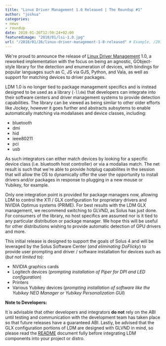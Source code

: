 ```yaml
---
title: "Linux Driver Management 1.0 Released | The Roundup #1"
author: "joshua"
categories:
- news
- roundup
date: 2018-01-26T12:59:24+02:00
featuredimage: "2018/01/lsi-1.0.jpg"
url: "/2018/01/26/linux-driver-management-1-0-released" # Example, /2017/01/18/adopting-flatpak-to-reassemble-third-party-applications
---
```


We're proud to announce the release of [Linux Driver Management](https://github.com/solus-project/linux-driver-management) 1.0, a reworked implementation with the focus on being an agnostic, GObject-style library for the detection and enumeration of devices, with bindings for popular languages such as C, JS via GJS, Python, and Vala, as well as support for matching devices to driver packages.

LDM 1.0 is no longer tied to package management specifics and is instead designed to be used as a library (`-lldm`) that developers can integrate into their software centers and driver management systems to provide detection capabilities. The library can be viewed as being similar to other older efforts like *Jockey*, however it goes further and abstracts subsytems to enable automatically matching via modaliases and device classes, including:

- bluetooth
- dmi
- hid
- ieee80211
- pci
- usb

As such integrators can either match devices by looking for a specific device class (i.e. bluetooth host controller) or via a modalias match. The net result is such that we're able to provide hotplug capabilites in the session that will allow the OS to dynamically offer the user the opportunity to install drivers and/or packages in response to plugging in a new mouse or Yubikey, for example.

Only one integration point is provided for package managers now, allowing LDM to control the X11 / GLX configuration for proprietary drivers and NVIDIA Optimus systems (PRIME). For best results with the LDM GLX management, we recommend switching to GLVND, as Solus has just done. For consumers of the library, no host specifics are assumed nor is it tied to any particular distribution or package manager. We hope this will be useful for other distributions wishing to provide automatic detection of GPU drivers and more.

This initial release is designed to support the goals of Solus 4 and will be leveraged by the Solus Software Center (*and eliminating DoFlicky*) to provide user prompting and driver / software installation for devices such as (*but not limited to*):

- NVIDIA graphics cards
- Logitech devices (*prompting installation of Piper for DPI and LED configuration*)
- Printers
- Various Yubikey devices (*prompting installation of software like the Yubikey NEO Manager or Yubikey Personalization GUI*)

**Note to Developers:**

It is advisable that other developers and integrators **do not** rely on the ABI until testing and communication with the development team has taken place so that future releases have a guaranteed ABI. Lastly, be advised that the GLX configuration portions of LDM are designed with GLVND in mind, so please read the [README](https://github.com/solus-project/linux-driver-management) document fully before integrating LDM components into your project or distro.